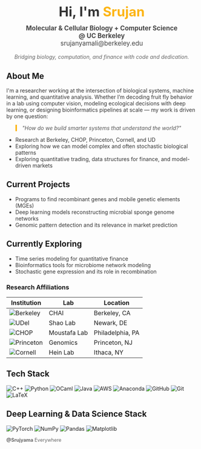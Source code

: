 <h1 align="center" style="font-size: 2.5em; color:#333;">Hi, I'm <span style="color:#FDB515;">Srujan</span></h1>

<p align="center" style="font-size: 1.2em; margin-top: -10px; color: #444;">
  <strong>Molecular &amp; Cellular Biology + Computer Science</strong><br/>
  <strong>@ UC Berkeley</strong><br/>
  <a href="mailto:srujanyamali@berkeley.edu" style="text-decoration: none; color: #444;">srujanyamali@berkeley.edu</a>
</p>

<p align="center" style="font-style: italic; color: #666; font-size: 1em;">
  Bridging biology, computation, and finance with code and dedication.
</p>


<h2>About Me</h2>
<p style="font-size: 1em; color: #333;">
  I'm a researcher working at the intersection of biological systems, machine learning, and quantitative analysis.
  Whether I’m decoding fruit fly behavior in a lab using computer vision, modeling ecological decisions with deep learning,
  or designing bioinformatics pipelines at scale — my work is driven by one question:
</p>

<blockquote style="font-style: italic; color: #555; border-left: 4px solid #FDB515; padding-left: 1em;">
  "How do we build smarter systems that understand the world?"
</blockquote>

<ul style="color:#333;">
  <li>Research at Berkeley, CHOP, Princeton, Cornell, and UD</li>
  <li>Exploring how we can model complex and often stochastic biological patterns</li>
  <li>Exploring quantitative trading, data structures for finance, and model-driven markets</li>
</ul>

<h2>Current Projects</h2>
<ul style="color:#333;">
  <li>Programs to find recombinant genes and mobile genetic elements (MGEs)</li>
  <li>Deep learning models reconstructing microbial sponge genome networks</li>
  <li>Genomic pattern detection and its relevance in market prediction</li>
</ul>


<h2>Currently Exploring</h2>
<ul style="color:#333;">
  <li>Time series modeling for quantitative finance</li>
  <li>Bioinformatics tools for microbiome network modeling</li>
  <li>Stochastic gene expression and its role in recombination</li>
</ul>


### Research Affiliations

| Institution | Lab | Location |
|-------------|-----|----------|
| ![Berkeley](https://upload.wikimedia.org/wikipedia/commons/6/6e/Seal_of_University_of_California%2C_Berkeley.svg) | CHAI | Berkeley, CA |
| ![UDel](https://www.udel.edu/content/dam/udelImages/global/images/ud-seal-ocm.png) | Shao Lab | Newark, DE |
| ![CHOP](https://upload.wikimedia.org/wikipedia/en/e/e0/Childrens_Hospital_of_Philadelphia_logo.svg) | Moustafa Lab | Philadelphia, PA |
| ![Princeton](https://upload.wikimedia.org/wikipedia/en/7/71/Princeton_seal.svg) | Genomics | Princeton, NJ |
| ![Cornell](https://upload.wikimedia.org/wikipedia/en/4/43/Cornell_University_seal.svg) | Hein Lab | Ithaca, NY |


<h2>Tech Stack</h2>
<p>
  <img src="https://img.shields.io/badge/c++-%2300599C.svg?style=for-the-badge&logo=c%2B%2B&logoColor=white" alt="C++"/>
  <img src="https://img.shields.io/badge/python-3670A0?style=for-the-badge&logo=python&logoColor=ffdd54" alt="Python"/>
  <img src="https://img.shields.io/badge/OCaml-%23E98407.svg?style=for-the-badge&logo=ocaml&logoColor=white" alt="OCaml"/>
  <img src="https://img.shields.io/badge/java-%23ED8B00.svg?style=for-the-badge&logo=openjdk&logoColor=white" alt="Java"/>
  <img src="https://img.shields.io/badge/AWS-%23FF9900.svg?style=for-the-badge&logo=amazon-aws&logoColor=white" alt="AWS"/>
  <img src="https://img.shields.io/badge/Anaconda-%2344A833.svg?style=for-the-badge&logo=anaconda&logoColor=white" alt="Anaconda"/>
  <img src="https://img.shields.io/badge/github-%23121011.svg?style=for-the-badge&logo=github&logoColor=white" alt="GitHub"/>
  <img src="https://img.shields.io/badge/git-%23F05033.svg?style=for-the-badge&logo=git&logoColor=white" alt="Git"/>
  <img src="https://img.shields.io/badge/latex-%23008080.svg?style=for-the-badge&logo=latex&logoColor=white" alt="LaTeX"/>
</p>

<h2>Deep Learning & Data Science Stack</h2>
<p>
  <img src="https://img.shields.io/badge/PyTorch-%23EE4C2C.svg?style=for-the-badge&logo=PyTorch&logoColor=white" alt="PyTorch"/>
  <img src="https://img.shields.io/badge/numpy-%23013243.svg?style=for-the-badge&logo=numpy&logoColor=white" alt="NumPy"/>
  <img src="https://img.shields.io/badge/pandas-%23150458.svg?style=for-the-badge&logo=pandas&logoColor=white" alt="Pandas"/>
  <img src="https://img.shields.io/badge/Matplotlib-%23ffffff.svg?style=for-the-badge&logo=Matplotlib&logoColor=black" alt="Matplotlib"/>
</p>

<p style="font-size: 0.9em; color: #666;">
  <strong>@Srujyama</strong> Everywhere
</p>
